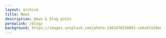 ```yaml
---
layout: archive
title: News
description: News & blog posts
permalink: /blog/
background: https://images.unsplash.com/photo-1483478550801-ceba5fe50e8e?ixlib=rb-1.2.1&ixid=eyJhcHBfaWQiOjEyMDd9&auto=format&w=2000&q=80
---
```


<!-- Content here would shop up above your list of posts -->
